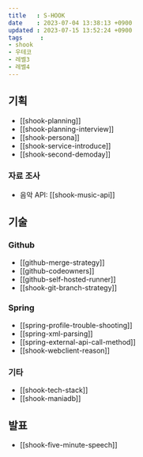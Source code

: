 ```yaml
---
title   : S-HOOK
date    : 2023-07-04 13:38:13 +0900
updated : 2023-07-15 13:52:24 +0900
tags     : 
- shook
- 우테코
- 레벨3
- 레벨4
---
```


## 기획

- [[shook-planning]]
- [[shook-planning-interview]]
- [[shook-persona]]
- [[shook-service-introduce]]
- [[shook-second-demoday]]

### 자료 조사

- 음악 API: [[shook-music-api]]

## 기술

### Github

- [[github-merge-strategy]]
- [[github-codeowners]]
- [[github-self-hosted-runner]]
- [[shook-git-branch-strategy]]

### Spring

- [[spring-profile-trouble-shooting]]
- [[spring-xml-parsing]]
- [[spring-external-api-call-method]]
- [[shook-webclient-reason]]

### 기타

- [[shook-tech-stack]]
- [[shook-maniadb]]

## 발표

- [[shook-five-minute-speech]]
